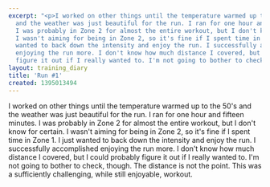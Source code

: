 ```yaml
---
excerpt: "<p>I worked on other things until the temperature warmed up to the 50's
  and the weather was just beautiful for the run. I ran for one hour and fifteen minutes.
  I was probably in Zone 2 for almost the entire workout, but I don't know for certain.
  I wasn't aiming for being in Zone 2, so it's fine if I spent time in Zone 1. I just
  wanted to back down the intensity and enjoy the run. I successfully accomplished
  enjoying the run more. I don't know how much distance I covered, but I could probably
  figure it out if I really wanted to. I'm not going to bother to check, though."
layout: training_diary
title: 'Run #1'
created: 1395013494
---
```

<p>I worked on other things until the temperature warmed up to the 50's and the weather was just beautiful for the run. I ran for one hour and fifteen minutes. I was probably in Zone 2 for almost the entire workout, but I don't know for certain. I wasn't aiming for being in Zone 2, so it's fine if I spent time in Zone 1. I just wanted to back down the intensity and enjoy the run. I successfully accomplished enjoying the run more. I don't know how much distance I covered, but I could probably figure it out if I really wanted to. I'm not going to bother to check, though. The distance is not the point. This was a sufficiently challenging, while still enjoyable, workout.</p>
